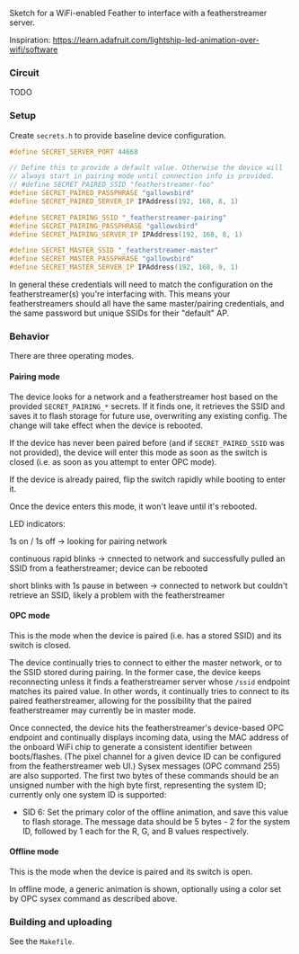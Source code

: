 Sketch for a WiFi-enabled Feather to interface with a featherstreamer
server.

Inspiration: https://learn.adafruit.com/lightship-led-animation-over-wifi/software

### Circuit

TODO

### Setup

Create `secrets.h` to provide baseline device configuration.

``` c++
#define SECRET_SERVER_PORT 44668

// Define this to provide a default value. Otherwise the device will
// always start in pairing mode until connection info is provided.
// #define SECRET_PAIRED_SSID "featherstreamer-foo"
#define SECRET_PAIRED_PASSPHRASE "gallowsbird"
#define SECRET_PAIRED_SERVER_IP IPAddress(192, 168, 8, 1)

#define SECRET_PAIRING_SSID "_featherstreamer-pairing"
#define SECRET_PAIRING_PASSPHRASE "gallowsbird"
#define SECRET_PAIRING_SERVER_IP IPAddress(192, 168, 8, 1)

#define SECRET_MASTER_SSID "_featherstreamer-master"
#define SECRET_MASTER_PASSPHRASE "gallowsbird"
#define SECRET_MASTER_SERVER_IP IPAddress(192, 168, 9, 1)
```

In general these credentials will need to match the configuration on
the featherstreamer(s) you're interfacing with. This means your
featherstreamers should all have the same master/pairing credentials,
and the same password but unique SSIDs for their "default" AP.

### Behavior

There are three operating modes.

#### Pairing mode

The device looks for a network and a featherstreamer host based on the
provided `SECRET_PAIRING_*` secrets. If it finds one, it retrieves the
SSID and saves it to flash storage for future use, overwriting any
existing config. The change will take effect when the device is rebooted.

If the device has never been paired before (and if
`SECRET_PAIRED_SSID` was not provided), the device will enter this
mode as soon as the switch is closed (i.e. as soon as you attempt to
enter OPC mode).

If the device is already paired, flip the switch rapidly while booting
to enter it.

Once the device enters this mode, it won't leave until it's rebooted.

LED indicators:

1s on / 1s off -> looking for pairing network

continuous rapid blinks -> cnnected to network and successfully pulled
an SSID from a featherstreamer; device can be rebooted

short blinks with 1s pause in between -> connected to network but
couldn't retrieve an SSID, likely a problem with the featherstreamer

#### OPC mode

This is the mode when the device is paired (i.e. has a stored SSID)
and its switch is closed.

The device continually tries to connect to either the master network,
or to the SSID stored during pairing. In the former case, the device
keeps reconnecting unless it finds a featherstreamer server whose
`/ssid` endpoint matches its paired value. In other words, it
continually tries to connect to its paired featherstreamer, allowing
for the possibility that the paired featherstreamer may currently be
in master mode.

Once connected, the device hits the featherstreamer's device-based OPC
endpoint and continually displays incoming data, using the MAC address
of the onboard WiFi chip to generate a consistent identifier between
boots/flashes. (The pixel channel for a given device ID can be
configured from the featherstreamer web UI.) Sysex messages (OPC
command 255) are also supported. The first two bytes of these commands
should be an unsigned number with the high byte first, representing
the system ID; currently only one system ID is supported:

- SID 6: Set the primary color of the offline animation, and save this
  value to flash storage. The message data should be 5 bytes - 2 for
  the system ID, followed by 1 each for the R, G, and B values
  respectively.

#### Offline mode

This is the mode when the device is paired and its switch is open.

In offline mode, a generic animation is shown, optionally using a
color set by OPC sysex command as described above.

### Building and uploading

See the `Makefile`.
